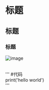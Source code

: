 # 标题
## 标题
### 标题<br>

![image](https://github.com/yanjiusheng2018/dlt/blob/master/image/python.jpg)

<br>
'''
#代码<br>
print('hello world')
<br>
'''
